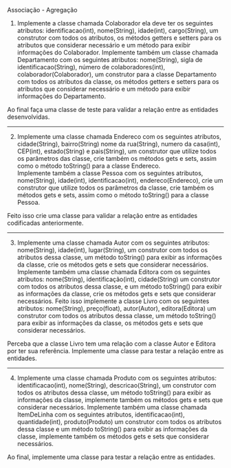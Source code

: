 Associação - Agregação

1)  Implemente a classe chamada Colaborador ela deve ter os seguintes atributos: identificacao(int), nome(String), idade(int), cargo(String), um construtor com todos os atributos, os métodos getters e setters para os atributos que considerar necessário e um método para exibir informações do Colaborador. 
 Implemente também um classe chamada Departamento com os seguintes atributos: nome(String), sigla de identificacao(String), número de colaboradores(int), colaborador(Colaborador), um construtor para a classe Departamento com todos os atributos da classe, os métodos getters e setters para os atributos que considerar necessário e um método para exibir informações do Departamento.
 
Ao final faça uma classe de teste para validar a relação entre as entidades desenvolvidas.
 
----

2) Implemente uma classe chamada Endereco com os seguintes atributos, cidade(String), bairro(String) nome da rua(String), numero da casa(int), CEP(int), estado(String) e pais(String), um construtor que utilize todos os parâmetros das classe, crie também os métodos gets e sets, assim como o método toString() para a classe Endereco.  
   Implemente também a classe Pessoa com os seguintes atributos, nome(String), idade(int), identificacao(int), endereco(Endereco), crie um construtor que utilize todos os parâmetros da classe, crie também os métodos gets e sets, assim como o método toString() para a classe Pessoa.

 Feito isso crie uma classe para validar a relação entre as entidades codificadas anteriormente.

----

3) Implemente uma classe chamada Autor com os seguintes atributos: nome(String), idade(int), lugar(String), um construtor com todos os atributos dessa classe, um método toString() para exibir as informações da classe, crie os métodos gets e sets que considerar necessários. Implemente também uma classe chamada Editora com os seguintes atributos: nome(String), identificação(int), cidade(String) um construtor com todos os atributos dessa classe, e um método toString() para exibir as informações da classe, crie os métodos gets e sets que considerar necessários.
  Feito isso implemente a classe Livro com os seguintes atributos: nome(String), preço(float), autor(Autor), editora(Editora) um construtor com todos os atributos dessa classe,  um método toString() para exibir as informações da classe, os métodos gets e sets que considerar necessários.

  Perceba que a classe Livro tem uma relação com a classe Autor e Editora por ter sua referência. Implemente uma classe para testar a relação entre as entidades.

----

4) Implemente uma classe chamada Produto com os seguintes atributos: identificacao(int), nome(String), descricao(String), um construtor com todos os atributos dessa classe, um método toString() para exibir as informações da classe, implemente também os métodos gets e sets que considerar necessários.
  Implemente também uma classe chamada ItemDeLinha com os seguintes atributos, identificacao(int), quantidade(int), produto(Produto) um construtor com todos os atributos dessa classe e um método toString() para exibir as informações da classe, implemente também os métodos gets e sets que considerar necessários.

  Ao final, implemente uma classe para testar a relação entre as entidades.
